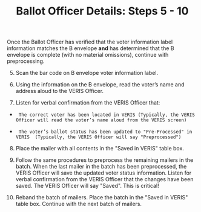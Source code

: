 ﻿---
layout: slide
title: "Ballot Officer Details:  Steps 5 - 10"
---

Once the Ballot Officer has verified that the voter information label information matches the B envelope **and** has determined that the B envelope is complete (with no material omissions), continue with preprocessing.  

5.  Scan the bar code on B envelope voter information label. 

6.  Using the information on the B envelope, read the voter’s name and address aloud to the VERIS Officer.  

7.  Listen for verbal confirmation from the VERIS Officer that:
*      The correct voter has been located in VERIS (Typically, the VERIS Officer will read the voter’s name aloud from the VERIS screen)
*      The voter’s ballot status has been updated to "Pre-Processed" in VERIS  (Typically, the VERIS Officer will say "Preprocessed")

8.  Place the mailer with all contents in the "Saved in VERIS" table box.

9.  Follow the same procedures to preprocess the remaining mailers in the batch.  When the last mailer in the batch has been preprocessed, the VERIS Officer will save the updated voter status information.  Listen for verbal confirmation from the VERIS Officer that the changes have been saved.  The VERIS Officer will say "Saved".  This is critical! 

10. Reband the batch of mailers.  Place the batch in the "Saved in VERIS" table box.  Continue with the next batch of mailers.
